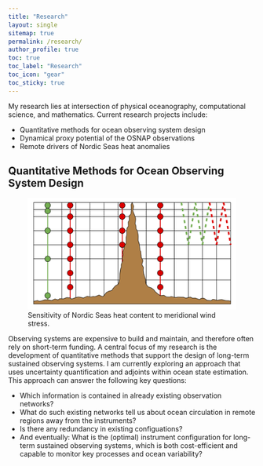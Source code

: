 ```yaml
---
title: "Research"
layout: single
sitemap: true
permalink: /research/
author_profile: true
toc: true
toc_label: "Research"
toc_icon: "gear"
toc_sticky: true
---
```


My research lies at intersection of physical oceanography, computational science, and mathematics. Current research projects include:
- Quantitative methods for ocean observing system design
- Dynamical proxy potential of the OSNAP observations
- Remote drivers of Nordic Seas heat anomalies


## Quantitative Methods for Ocean Observing System Design

<figure>
  <img src="/assets/images/design.png" alt="">
  <figcaption>Sensitivity of Nordic Seas heat content to meridional wind stress. </figcaption>
</figure>

Observing systems are expensive to build and maintain, and therefore often rely on short-term funding. 
A central focus of my research is the development of quantitative methods that support the design of long-term sustained observing systems.
I am currently exploring an approach that uses uncertainty quantification and adjoints within ocean state estimation. This approach can answer the following key questions:
- Which information is contained in already existing observation networks? 
- What do such existing networks tell us about ocean circulation in remote regions away from the instruments? 
- Is there any redundancy in existing configuations?
- And eventually: What is the (optimal) instrument configuration for long-term sustained observing systems, which is both cost-efficient and capable to monitor key processes and ocean variability? 

<!--
<figure>
  <img src="/assets/images/adxxtauv_lt36.png" alt="">
  <figcaption>Sensitivity of Nordic Seas heat content to meridional wind stress. </figcaption>
</figure>

Variability in the poleward progression of ocean heat across the Nordic Seas, from the subpolar North Atlantic towards the Arctic Ocean, has been linked to Arctic sea ice extent, mass loss from the Greenland Ice Sheet, and northwestern European climate. It is not well understood, However, remotely triggered perturbations are usually not further disentangled according to their forcings and regions of origin. 
I compute adjoint sensitivities of Nordic Seas heat content to local and remote atmospheric forcing within the ECCOv4 ocean state estimation framework.

The aim of this chapter is therefore to disentangle local and remote processes that generate upper-ocean heat content anomalies in the Nordic Seas on timescales up to a decade, and identify how atmospheric forcing anomalies in remote regions can generate upper-ocean heat content anomalies in the Nordic Seas. 
However, remotely triggered perturbations are usually not further disentangled according to their forcings and regions of origin. This is partly due to the fact that the employed technique of using correlations does not allow identification of physical causation, only mutual variability. In contrast, adjoint-based sensitivity studies reveal causal chains and dynamical relation- ships among physical variables encoded in the model, and shall be the approach of this work. -->



<!--
## Connecting the OSNAP observations to remote regions 
The first data from the OSNAP (Overturning in the Subpolar North Atlantic Program) array, a recently installed observing system in the subpolar North Atlantic, has provided new insights into volume, heat, and freshwater transports at the latitudes of the array. An important next step is to put the OSNAP observations into a broader spatial and temporal context, answering the key question: Can the OSNAP array inform - or could even serve as a proxy for - unobserved hydrographic and circulation quantities remote from the array? For instance: For Nordic Seas heat content or subsurface temperature close to Greenland's margins?

I quantify the proxy potential of the OSNAP array by means of a novel, dynamics-based technique that uses adjoint modeling and uncertainty quantification within the ECCO (Estimating the Circulation and Climate of the Ocean) state estimation framework.
The novelty consists of two aspects. First, OSNAP's proxy potential is evaluated based purely on dynamical information that is propagated via the equations of motion, as opposed to techniques that are based on statistical inference, e.g., correlations, regression and EOFs. Second, no actual OSNAP measurement values are needed such that OSNAP's proxy potential can be investigated on longer timescales than the 21 months of OSNAP data that are currently available.

Observing systems, such as the OSNAP array and other observational efforts in the Atlantic, are expensive to deploy and maintain, and therefore often rely on short-term funding periods. Our novel method can be used to support the design of an effective, long-term Atlantic observing system, owing to the following features: the method is fundamentally dynamics-based, takes into account data redundancy between observations, and can evaluate not only existing, but also future and hypothetical observing systems.






## The OSNAP array in a broader spatial context

## Ice-ocean interactions: Greenland melt

## Constraints of proxy data on past ocean circulation
-->

